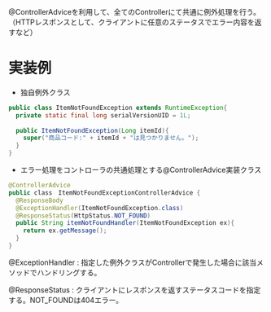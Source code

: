 @ControllerAdviceを利用して、全てのControllerにて共通に例外処理を行う。（HTTPレスポンスとして、クライアントに任意のステータスでエラー内容を返すなど）
# 実装例
* 独自例外クラス
~~~　java
public class ItemNotFoundException extends RuntimeException{
  private static final long serialVersionUID = 1L;
  
  public ItemNotFoundException(Long itemId){
    super("商品コード:" + itemId + "は見つかりません。");
  }
}
~~~

* エラー処理をコントローラの共通処理とする@ControllerAdvice実装クラス
~~~ java
@ControllerAdvice
public class　ItemNotFoundExceptionControllerAdvice {
  @ResponseBody
  @ExceptionHandler(ItemNotFoundException.class)
  @ResponseStatus(HttpStatus.NOT_FOUND)
  public String itemNotFoundHandler(ItemNotFoundException ex){
    return ex.getMessage();
  }
}
~~~

@ExceptionHandler : 指定した例外クラスがControllerで発生した場合に該当メソッドでハンドリングする。

@ResponseStatus : クライアントにレスポンスを返すステータスコードを指定する。NOT_FOUNDは404エラー。

